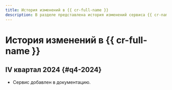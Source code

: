 ```yaml
---
title: История изменений в {{ cr-full-name }}
description: В разделе представлена история изменений сервиса {{ cr-name }}.
---
```


# История изменений в {{ cr-full-name }}

## IV квартал 2024 {#q4-2024}

* Сервис добавлен в документацию.
